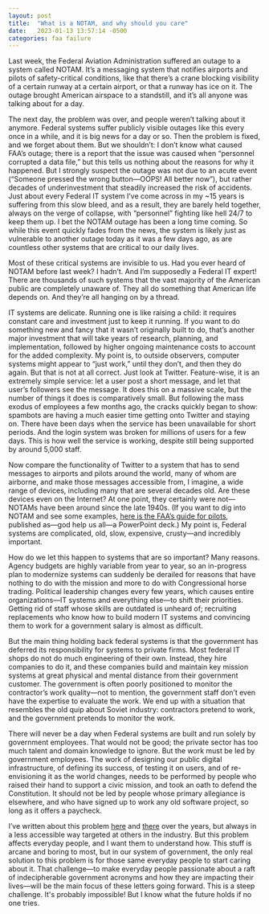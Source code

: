 ```yaml
---
layout: post
title:  "What is a NOTAM, and why should you care"
date:   2023-01-13 13:57:14 -0500
categories: faa failure
---
```

Last week, the Federal Aviation Administration suffered an outage to a system called NOTAM. It’s a messaging system that notifies airports and pilots of safety-critical conditions, like that there’s a crane blocking visibility of a certain runway at a certain airport, or that a runway has ice on it. The outage brought American airspace to a standstill, and it’s all anyone was talking about for a day.

The next day, the problem was over, and people weren’t talking about it anymore. Federal systems suffer publicly visible outages like this every once in a while, and it is big news for a day or so. Then the problem is fixed, and we forget about them. But we shouldn’t: I don’t know what caused FAA’s outage; there is a report that the issue was caused when “personnel corrupted a data file,” but this tells us nothing about the reasons for why it happened. But I strongly suspect the outage was not due to an acute event (“Someone pressed the wrong button—OOPS! All better now”), but rather decades of underinvestment that steadily increased the risk of accidents. Just about every Federal IT system I’ve come across in my ~15 years is suffering from this slow bleed, and as a result, they are barely held together, always on the verge of collapse, with “personnel” fighting like hell 24/7 to keep them up. I bet the NOTAM outage has been a long time coming. So while this event quickly fades from the news, the system is likely just as vulnerable to another outage today as it was a few days ago, as are countless other systems that are critical to our daily lives.

Most of these critical systems are invisible to us. Had you ever heard of NOTAM before last week? I hadn’t. And I’m supposedly a Federal IT expert! There are thousands of such systems that the vast majority of the American public are completely unaware of. They all do something that American life depends on. And they’re all hanging on by a thread.

IT systems are delicate. Running one is like raising a child: it requires constant care and investment just to keep it running. If you want to do something new and fancy that it wasn’t originally built to do, that’s another major investment that will take years of research, planning, and implementation, followed by higher ongoing maintenance costs to account for the added complexity. My point is, to outside observers, computer systems might appear to “just work,” until they don’t, and then they do again. But that is not at all correct. Just look at Twitter. Feature-wise, it is an extremely simple service: let a user post a short message, and let that user’s followers see the message. It does this on a massive scale, but the number of things it does is comparatively small. But following the mass exodus of employees a few months ago, the cracks quickly began to show: spambots are having a much easier time getting onto Twitter and staying on. There have been days when the service has been unavailable for short periods. And the login system was broken for millions of users for a few days. This is how well the service is working, despite still being supported by around 5,000 staff.

Now compare the functionality of Twitter to a system that has to send messages to airports and pilots around the world, many of whom are airborne, and make those messages accessible from, I imagine, a wide range of devices, including many that are several decades old. Are these devices even on the Internet? At one point, they certainly were not—NOTAMs have been around since the late 1940s. (If you want to dig into NOTAM and see some examples, [here is the FAA’s guide for pilots](https://www.faa.gov/sites/faa.gov/files/about/initiatives/notam/what_is_a_notam/Pilots_NOTAM_primer_for_2021.pdf), published as—god help us all—a PowerPoint deck.) My point is, Federal systems are complicated, old, slow, expensive, crusty—and incredibly important.

How do we let this happen to systems that are so important? Many reasons. Agency budgets are highly variable from year to year, so an in-progress plan to modernize systems can suddenly be derailed for reasons that have nothing to do with the mission and more to do with Congressional horse trading. Political leadership changes every few years, which causes entire organizations—IT systems and everything else—to shift their priorities. Getting rid of staff whose skills are outdated is unheard of; recruiting replacements who know how to build modern IT systems and convincing them to work for a government salary is almost as difficult.

But the main thing holding back federal systems is that the government has deferred its responsibility for systems to private firms. Most federal IT shops do not do much engineering of their own. Instead, they hire companies to do it, and these companies build and maintain key mission systems at great physical and mental distance from their government customer. The government is often poorly positioned to monitor the contractor’s work quality—not to mention, the government staff don’t even have the expertise to evaluate the work. We end up with a situation that resembles the old quip about Soviet industry: contractors pretend to work, and the government pretends to monitor the work.

There will never be a day when Federal systems are built and run solely by government employees. That would not be good; the private sector has too much talent and domain knowledge to ignore. But the work must be led by government employees. The work of designing our public digital infrastructure, of defining its success, of testing it on users, and of re-envisioning it as the world changes, needs to be performed by people who raised their hand to support a civic mission, and took an oath to defend the Constitution. It should not be led by people whose primary allegiance is elsewhere, and who have signed up to work any old software project, so long as it offers a paycheck.

I’ve written about this problem [here](https://www.oreilly.com/library/view/open-government/9781449381936/ch01.html?_gl=1*6e5x7e*_ga*MzIzNTk1MS4xNjczODM2MDMx*_ga_092EL089CH*MTY3MzgzNjAzMS4xLjEuMTY3MzgzNjA0Ni40NS4wLjA) and [there](http://radar.oreilly.com/2014/01/lessons-learned-from-my-time-at-the-cfpb.html) over the years, but always in a less accessible way targeted at others in the industry. But this problem affects everyday people, and I want them to understand how. This stuff is arcane and boring to most, but in our system of government, the only real solution to this problem is for those same everyday people to start caring about it. That challenge—to make everyday people passionate about a raft of indecipherable government acronyms and how they are impacting their lives—will be the main focus of these letters going forward. This is a steep challenge. It's probably impossible! But I know what the future holds if no one tries.

[jekyll-docs]: https://jekyllrb.com/docs/home
[jekyll-gh]:   https://github.com/jekyll/jekyll
[jekyll-talk]: https://talk.jekyllrb.com/
